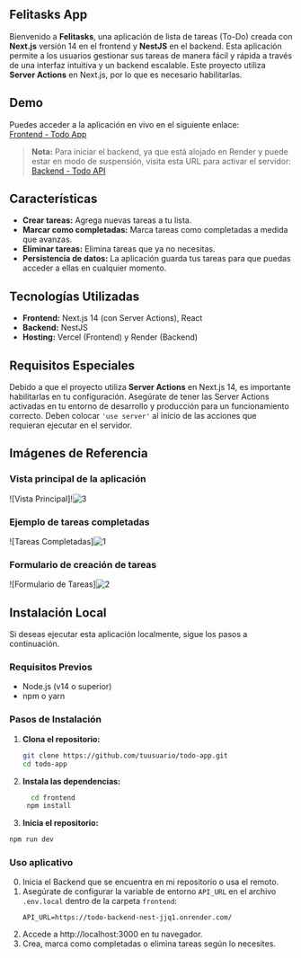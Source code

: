 ## Felitasks App

Bienvenido a **Felitasks**, una aplicación de lista de tareas (To-Do) creada con **Next.js** versión 14 en el frontend y **NestJS** en el backend. Esta aplicación permite a los usuarios gestionar sus tareas de manera fácil y rápida a través de una interfaz intuitiva y un backend escalable. Este proyecto utiliza **Server Actions** en Next.js, por lo que es necesario habilitarlas.

## Demo

Puedes acceder a la aplicación en vivo en el siguiente enlace:  
[Frontend - Todo App](https://todo-frontend-next-puce.vercel.app/)

> **Nota:** Para iniciar el backend, ya que está alojado en Render y puede estar en modo de suspensión, visita esta URL para activar el servidor:  
> [Backend - Todo API](https://todo-backend-nest-jjq1.onrender.com/)

## Características

- **Crear tareas:** Agrega nuevas tareas a tu lista.
- **Marcar como completadas:** Marca tareas como completadas a medida que avanzas.
- **Eliminar tareas:** Elimina tareas que ya no necesitas.
- **Persistencia de datos:** La aplicación guarda tus tareas para que puedas acceder a ellas en cualquier momento.

## Tecnologías Utilizadas

- **Frontend:** Next.js 14 (con Server Actions), React
- **Backend:** NestJS
- **Hosting:** Vercel (Frontend) y Render (Backend)

## Requisitos Especiales

Debido a que el proyecto utiliza **Server Actions** en Next.js 14, es importante habilitarlas en tu configuración. Asegúrate de tener las Server Actions activadas en tu entorno de desarrollo y producción para un funcionamiento correcto. Deben colocar `'use server'` al inicio de las acciones que requieran ejecutar en el servidor.

## Imágenes de Referencia

### Vista principal de la aplicación
![Vista Principal]!![3](https://github.com/user-attachments/assets/4565e269-8222-47d4-8e44-646548b5a7f8)

### Ejemplo de tareas completadas
![Tareas Completadas]![1](https://github.com/user-attachments/assets/beb2a9dc-36b9-48ab-aa79-20b0af18d0ad)


### Formulario de creación de tareas
![Formulario de Tareas]![2](https://github.com/user-attachments/assets/c0b35904-f80a-4ef3-bd32-4bbad33fc61c)


## Instalación Local

Si deseas ejecutar esta aplicación localmente, sigue los pasos a continuación.

### Requisitos Previos

- Node.js (v14 o superior)
- npm o yarn

### Pasos de Instalación

1. **Clona el repositorio:**
   ```bash
   git clone https://github.com/tuusuario/todo-app.git
   cd todo-app
   ```
2. **Instala las dependencias:**
   ```bash
     cd frontend
    npm install
   ```
3. **Inicia el repositorio:**
  ```bash
  npm run dev

  ```
### Uso aplicativo
0. Inicia el Backend que se encuentra en mi repositorio o usa el remoto.
1. Asegúrate de configurar la variable de entorno `API_URL` en el archivo `.env.local` dentro de la carpeta `frontend`:
   ```plaintext
   API_URL=https://todo-backend-nest-jjq1.onrender.com/
   ```
2. Accede a http://localhost:3000 en tu navegador.
3. Crea, marca como completadas o elimina tareas según lo necesites.
